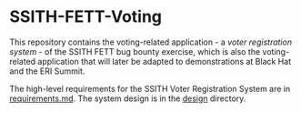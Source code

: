 SSITH-FETT-Voting
===

This repository contains the voting-related application - a _voter
registration system_ - of the SSITH FETT bug bounty exercise, which is
also the voting-related application that will later be adapted to
demonstrations at Black Hat and the ERI Summit.

The high-level requirements for the SSITH Voter Registration System are
in [requirements.md](requirements.md). The system design is in 
the [design](design) directory.
